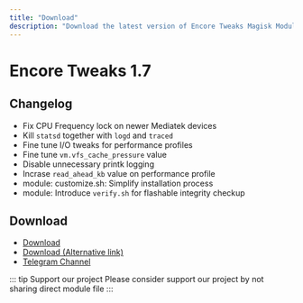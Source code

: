 ```yaml
---
title: "Download"
description: "Download the latest version of Encore Tweaks Magisk Module here"
---
```


# Encore Tweaks 1.7

## Changelog
- Fix CPU Frequency lock on newer Mediatek devices
- Kill `statsd` together with `logd` and `traced`
- Fine tune I/O tweaks for performance profiles
- Fine tune `vm.vfs_cache_pressure` value
- Disable unnecessary printk logging
- Incrase `read_ahead_kb` value on performance profile
- module: customize.sh: Simplify installation process
- module: Introduce `verify.sh` for flashable integrity checkup

## Download
- [Download](https://en.shrinke.me/E2GiKQu)
- [Download (Alternative link)](https://sfl.gl/o6pX3)
- [Telegram Channel](https://rem01schannel.t.me)

::: tip Support our project
Please consider support our project by not sharing direct module file
:::
